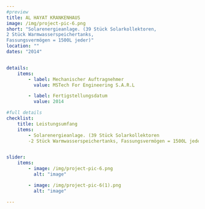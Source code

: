 ```yaml
---
#preview
title: AL HAYAT KRANKENHAUS
image: /img/project-pic-6.png
short: "Solarenergieanlage. (39 Stück Solarkollektoren,
2 Stück Warmwasserspeichertanks,
Fassungsvermögen = 1500L jeder)"
location: ""
dates: "2014"


details:
    items:
        - label: Mechanischer Auftragnehmer
          value: MSTech For Engineering S.A.R.L

        - label: Fertigstellungsdatum
          value: 2014

#full details
checklist:
    title: Leistungsumfang
    items:
        - Solarenergieanlage. (39 Stück Solarkollektoren
        -2 Stück Warmwasserspeichertanks, Fassungsvermögen = 1500L jeder)


slider: 
    items:
        - image: /img/project-pic-6.png
          alt: "image"

        - image: /img/project-pic-6(1).png
          alt: "image"          

---
```

